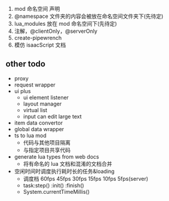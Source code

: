 1. mod 命名空间 声明
2. @namespace 文件夹的内容会被放在命名空间文件夹下(先待定)
3. lua_modules 放在 mod 命名空间下(先待定)
4. 注解，@clientOnly，@serverOnly
5. create-pipewrench
6. 模仿 isaacScript 文档

## other todo
- proxy
- request wrapper
- ui plus
    - ui element listener
    - layout manager
    - virtual list
    - input can edit large text
- item data convertor
- global data wrapper
- ts to lua mod
    - 代码与其他项目隔离
    - 与指定项目共享代码
- generate lua types from web docs
    - 将有命名的 lua 文档和混淆的文档合并
- 空闲时间时调度执行耗时长的任务&loading
    - 调度档 60fps 45fps 30fps 15fps 10fps 5fps(server)
    - task:step() :init() :finish()
    - System.currentTimeMillis()
